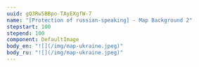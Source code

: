 ```yaml
---
uuid: gQ3Rw5BBpo-TAyEXgfW-7
name: "[Protection of russian-speaking] - Map Background 2"
stepstart: 100
stepend: 100
component: DefaultImage
body_en: "![](/img/map-ukraine.jpeg)"
body_ru: "![](/img/map-ukraine.jpeg)"
---
```

